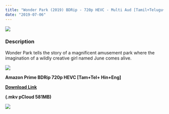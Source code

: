 ```yaml
---
title: "Wonder Park (2019) BDRip - 720p HEVC - Multi Aud [Tamil+Telugu+Hindi+Eng] - x264 - 580MB"
date: "2019-07-06"
---
```


[![](https://1.bp.blogspot.com/-hroeYIeezgs/XSC37mpYoXI/AAAAAAAAAkk/zAF1wEoebwQ-9l-I5htAFwzAWD6gq8v4ACLcBGAs/s640/WP_DOM_45X75_lr-1024x614.jpg)](https://1.bp.blogspot.com/-hroeYIeezgs/XSC37mpYoXI/AAAAAAAAAkk/zAF1wEoebwQ-9l-I5htAFwzAWD6gq8v4ACLcBGAs/s1600/WP_DOM_45X75_lr-1024x614.jpg)

### Description

Wonder Park tells the story of a magnificent amusement park where the imagination of a wildly creative girl named June comes alive.

[![](https://1.bp.blogspot.com/-fai1ZuUwnbA/XIjy2aT4irI/AAAAAAAAANw/WFW0YRK47_8GLAt3pPBSzBk0GJA6Mk5fgCPcBGAYYCw/s1600/torrborder.gif)](https://1.bp.blogspot.com/-fai1ZuUwnbA/XIjy2aT4irI/AAAAAAAAANw/WFW0YRK47_8GLAt3pPBSzBk0GJA6Mk5fgCPcBGAYYCw/s1600/torrborder.gif)

**Amazon Prime BDRip 720p HEVC \[Tam+Tel+ Hin+Eng\]**

**[Download Link](https://my.pcloud.com/publink/show?code=XZkUT37ZQ09S33V445mkpoaSAl9Jx71hCLJy)**

**(.mkv pCloud 581MB)**

[![](https://1.bp.blogspot.com/-fai1ZuUwnbA/XIjy2aT4irI/AAAAAAAAANw/WFW0YRK47_8GLAt3pPBSzBk0GJA6Mk5fgCPcBGAYYCw/s1600/torrborder.gif)](https://1.bp.blogspot.com/-fai1ZuUwnbA/XIjy2aT4irI/AAAAAAAAANw/WFW0YRK47_8GLAt3pPBSzBk0GJA6Mk5fgCPcBGAYYCw/s1600/torrborder.gif)
